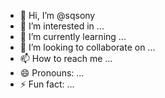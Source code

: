- 👋 Hi, I’m @sqsony
- 👀 I’m interested in ...
- 🌱 I’m currently learning ...
- 💞️ I’m looking to collaborate on ...
- 📫 How to reach me ...
- 😄 Pronouns: ...
- ⚡ Fun fact: ...

<!---
sqsony/sqsony is a ✨ special ✨ repository because its `README.md` (this file) appears on your GitHub profile.
You can click the Preview link to take a look at your changes.
--->
